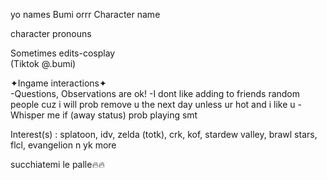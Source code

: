 yo names Bumi orrr Character name

character pronouns

Sometimes edits-cosplay                    
(Tiktok @.bumi)   
 
✦Ingame interactions✦  
-Questions, Observations are ok!
-I dont like adding to friends random people cuz i will prob remove u the next day unless ur hot and i like u
-Whisper me if (away status) prob playing smt           

Interest(s)
: splatoon, idv, zelda (totk), crk, kof, stardew valley, brawl stars, flcl, evangelion n yk more

succhiatemi le palle🔥🔥




